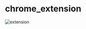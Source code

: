 # chrome_extension

![extension](https://user-images.githubusercontent.com/72551588/127651497-74b8611c-8f66-4963-87d2-13b6d67e8aa9.jpg)
